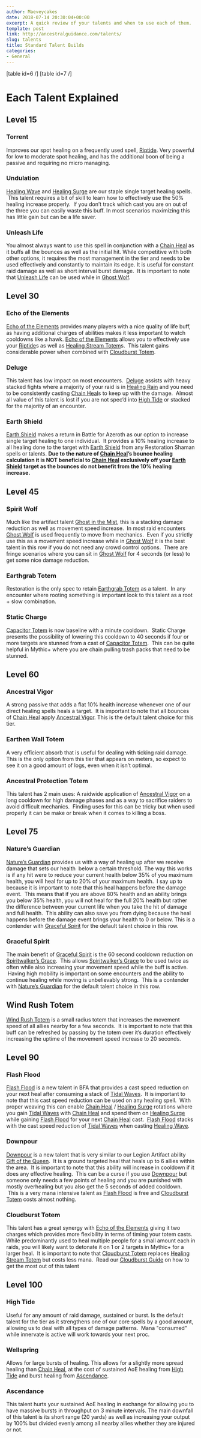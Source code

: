 ```yaml
---
author: Maeveycakes
date: 2018-07-14 20:30:04+00:00
excerpt: A quick review of your talents and when to use each of them.
template: post
link: http://ancestralguidance.com/talents/
slug: talents
title: Standard Talent Builds
categories:
- General
---
```


[table id=6 /]
[table id=7 /]

# Each Talent Explained

## Level 15

### Torrent

Improves our spot healing on a frequently used spell, [Riptide](http://bfa.wowhead.com/spell=61295/riptide). Very powerful for low to moderate spot healing, and has the additional boon of being a passive and requiring no micro managing.

### Undulation

[Healing Wave](http://bfa.wowhead.com/spell=77472/healing-wave) and [Healing Surge](http://bfa.wowhead.com/spell=8004/healing-surge) are our staple single target healing spells.  This talent requires a bit of skill to learn how to effectively use the 50% healing increase properly.  If you don’t track which cast you are on out of the three you can easily waste this buff. In most scenarios maximizing this has little gain but can be a life saver.

### Unleash Life

You almost always want to use this spell in conjunction with a [Chain Heal](http://www.wowhead.com/spell=1064) as it buffs all the bounces as well as the initial hit. While competitive with both other options, it requires the most management in the tier and needs to be used effectively and constantly to maintain its edge. It is useful for constant raid damage as well as short interval burst damage.  It is important to note that [Unleash Life](http://bfa.wowhead.com/spell=73685/unleash-life) can be used while in [Ghost Wolf](http://bfa.wowhead.com/spell=45528/ghost-wolf).

## Level 30

### Echo of the Elements

[Echo of the Elements](http://bfa.wowhead.com/spell=108283/echo-of-the-elements) provides many players with a nice quality of life buff, as having additional charges of abilities makes it less important to watch cooldowns like a hawk. [Echo of the Elements](http://bfa.wowhead.com/spell=108283/echo-of-the-elements) allows you to effectively use your [Riptide](http://bfa.wowhead.com/spell=61295/riptide)s as well as [Healing Stream Totem](http://bfa.wowhead.com/spell=5394/healing-stream-totem)s.  This talent gains considerable power when combined with [Cloudburst Totem](http://bfa.wowhead.com/spell=157153/cloudburst-totem).

### Deluge

This talent has low impact on most encounters.  [Deluge](http://bfa.wowhead.com/spell=200076/deluge) assists with heavy stacked fights where a majority of your raid is in [Healing Rain](http://bfa.wowhead.com/spell=73920/healing-rain) and you need to be consistently casting [Chain Heal](http://bfa.wowhead.com/spell=1064/chain-heal)s to keep up with the damage.  Almost all value of this talent is lost if you are not spec’d into [High Tide](http://bfa.wowhead.com/spell=157154/high-tide) or stacked for the majority of an encounter.

### Earth Shield

[Earth Shield](http://bfa.wowhead.com/spell=974/earth-shield) makes a return in Battle for Azeroth as our option to increase single target healing to one individual.  It provides a 10% healing increase to all healing done to the target with [Earth Shield](http://bfa.wowhead.com/spell=974/earth-shield) from any Restoration Shaman spells or talents. **Due to the nature of [Chain Heal](http://bfa.wowhead.com/spell=1064/chain-heal)’s bounce healing calculation it is NOT beneficial to [Chain Heal](http://bfa.wowhead.com/spell=1064/chain-heal) exclusively off your [Earth Shield](http://bfa.wowhead.com/spell=974/earth-shield) target as the bounces do not benefit from the 10% healing increase.**

## Level 45

### Spirit Wolf

Much like the artifact talent [Ghost in the Mist](http://bfa.wowhead.com/spell=207351/ghost-in-the-mist), this is a stacking damage reduction as well as movement speed increase.  In most raid encounters [Ghost Wolf](http://bfa.wowhead.com/spell=45528/ghost-wolf) is used frequently to move from mechanics.  Even if you strictly use this as a movement speed increase while in [Ghost Wolf](http://bfa.wowhead.com/spell=45528/ghost-wolf) it is the best talent in this row if you do not need any crowd control options.  There are fringe scenarios where you can sit in [Ghost Wolf](http://bfa.wowhead.com/spell=45528/ghost-wolf) for 4 seconds (or less) to get some nice damage reduction.

### Earthgrab Totem

Restoration is the only spec to retain [Earthgrab Totem](http://bfa.wowhead.com/spell=51485/earthgrab-totem) as a talent.  In any encounter where rooting something is important look to this talent as a root + slow combination.

### Static Charge

[Capacitor Totem](http://bfa.wowhead.com/spell=192058/capacitor-totem) is now baseline with a minute cooldown.  Static Charge presents the possibility of lowering this cooldown to 40 seconds if four or more targets are stunned from a cast of [Capacitor Totem](http://bfa.wowhead.com/spell=192058/capacitor-totem).  This can be quite helpful in Mythic+ where you are chain pulling trash packs that need to be stunned.

## Level 60

### Ancestral Vigor

A strong passive that adds a flat 10% health increase whenever one of our direct healing spells heals a target.  It is important to note that all bounces of [Chain Heal](http://bfa.wowhead.com/spell=1064/chain-heal) apply [Ancestral Vigor](http://bfa.wowhead.com/spell=207401/ancestral-vigor). This is the default talent choice for this tier.

### Earthen Wall Totem

A very efficient absorb that is useful for dealing with ticking raid damage. This is the only option from this tier that appears on meters, so expect to see it on a good amount of logs, even when it isn’t optimal.

### Ancestral Protection Totem

This talent has 2 main uses: A raidwide application of [Ancestral Vigor](http://bfa.wowhead.com/spell=207401/ancestral-vigor) on a long cooldown for high damage phases and as a way to sacrifice raiders to avoid difficult mechanics.  Finding uses for this can be tricky but when used properly it can be make or break when it comes to killing a boss.

## Level 75

### Nature’s Guardian

[Nature’s Guardian](http://bfa.wowhead.com/spell=30884/natures-guardian) provides us with a way of healing up after we receive damage that sets our health  below a certain threshold. The way this works is if any hit were to reduce your current health below 35% of you maximum health, you will heal for up to 20% of your maximum health.  I say up to because it is important to note that this heal happens before the damage event.  This means that if you are above 80% health and an ability brings you below 35% health, you will not heal for the full 20% health but rather the difference between your current life when you take the hit of damage and full health.  This ability can also save you from dying because the heal happens before the damage event brings your health to 0 or below. This is a contender with [Graceful Spirit](http://bfa.wowhead.com/spell=192088/graceful-spirit) for the default talent choice in this row.

### Graceful Spirit

The main benefit of [Graceful Spirit](http://bfa.wowhead.com/spell=192088/graceful-spirit) is the 60 second cooldown reduction on [Spiritwalker’s Grace](http://bfa.wowhead.com/spell=79206/spiritwalkers-grace).  This allows [Spiritwalker’s Grace](http://bfa.wowhead.com/spell=79206/spiritwalkers-grace) to be used twice as often while also increasing your movement speed while the buff is active.  Having high mobility is important on some encounters and the ability to continue healing while moving is unbelievably strong.  This is a contender with [Nature’s Guardian](http://bfa.wowhead.com/spell=30884/natures-guardian) for the default talent choice in this row.

## Wind Rush Totem

[Wind Rush Totem](http://bfa.wowhead.com/spell=192077/wind-rush-totem) is a small radius totem that increases the movement speed of all allies nearby for a few seconds.  It is important to note that this buff can be refreshed by passing by the totem over it’s duration effectively increasing the uptime of the movement speed increase to 20 seconds.

## Level 90

### Flash Flood

[Flash Flood](http://bfa.wowhead.com/spell=280614/flash-flood) is a new talent in BFA that provides a cast speed reduction on your next heal after consuming a stack of [Tidal Waves](http://bfa.wowhead.com/spell=51564/tidal-waves).  It is important to note that this cast speed reduction can be used on any healing spell.  With proper weaving this can enable [Chain Heal](http://bfa.wowhead.com/spell=1064/chain-heal) / [Healing Surge](http://bfa.wowhead.com/spell=8004/healing-surge) rotations where you gain [Tidal Waves](http://bfa.wowhead.com/spell=51564/tidal-waves) with [Chain Heal](http://bfa.wowhead.com/spell=1064/chain-heal) and spend them on [Healing Surge](http://bfa.wowhead.com/spell=8004/healing-surge) while gaining [Flash Flood](http://bfa.wowhead.com/spell=280614/flash-flood) for your next [Chain Heal](http://bfa.wowhead.com/spell=1064/chain-heal) cast.  [Flash Flood](http://bfa.wowhead.com/spell=280614/flash-flood) stacks with the cast speed reduction of [Tidal Waves](http://bfa.wowhead.com/spell=51564/tidal-waves) when casting [Healing Wave](http://bfa.wowhead.com/spell=77472/healing-wave).

### Downpour

[Downpour](http://bfa.wowhead.com/spell=207778/downpour) is a new talent that is very similar to our Legion Artifact ability [Gift of the Queen](http://bfa.wowhead.com/spell=278082/gift-of-the-queen).  It is a ground targeted heal that heals up to 6 allies within the area.  It is important to note that this ability will increase in cooldown if it does any effective healing.  This can be a curse if you use [Downpour](http://bfa.wowhead.com/spell=207778/downpour) but someone only needs a few points of healing and you are punished with mostly overhealing but you also get the 5 seconds of added cooldown.  This is a very mana intensive talent as [Flash Flood](http://bfa.wowhead.com/spell=280614/flash-flood) is free and [Cloudburst Totem](http://bfa.wowhead.com/spell=157153/cloudburst-totem) costs almost nothing.

### Cloudburst Totem

This talent has a great synergy with [Echo of the Elements](http://bfa.wowhead.com/spell=108283/echo-of-the-elements) giving it two charges which provides more flexibility in terms of timing your totem casts. While predominantly used to heal multiple people for a small amount each in raids, you will likely want to detonate it on 1 or 2 targets in Mythic+ for a larger heal.  It is important to note that [Cloudburst Totem](http://bfa.wowhead.com/spell=157153/cloudburst-totem) replaces [Healing Stream Totem](http://bfa.wowhead.com/spell=5394/healing-stream-totem) but costs less mana.  Read our [Cloudburst Guide](http://ancestralguidance.com/cbt) on how to get the most out of this talent

## Level 100

### High Tide

Useful for any amount of raid damage, sustained or burst. Is the default talent for the tier as it strengthens one of our core spells by a good amount, allowing us to deal with all types of damage patterns.  Mana "consumed" while innervate is active will work towards your next proc.

### Wellspring

Allows for large bursts of healing. This allows for a slightly more spread healing than [Chain Heal](http://bfa.wowhead.com/spell=1064/chain-heal), at the cost of sustained AoE healing from [High Tide](http://bfa.wowhead.com/spell=157154/high-tide) and burst healing from [Ascendance](http://www.wowhead.com/spell=114052).

### Ascendance

This talent hurts your sustained AoE healing in exchange for allowing you to have massive bursts in throughput on 3 minute intervals. The main downfall of this talent is its short range (20 yards) as well as increasing your output by 100% but divided evenly among all nearby allies whether they are injured or not.
